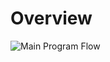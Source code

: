 # Overview

![Main Program Flow](https://github.com/svchb/TrixiParticles.jl/assets/10238714/c11bce52-7179-481e-96ad-e7ba146c6860)

